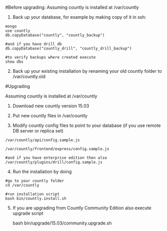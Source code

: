 #Before upgrading:
Assuming countly is installed at /var/countly

1) Back up your database, for example by making copy of it in ssh:

```
mongo
use countly 
db.copyDatabase("countly", "countly_backup")

#and if you have drill db
db.copyDatabase("countly_drill", "countly_drill_backup")

#to verify backups where created execute
show dbs 
```
2) Back up your existing installation by renaming your old countly folder to /var/countly.old

#Upgrading

Assuming countly is installed at /var/countly

1) Download new countly version 15.03

2) Put new countly files in /var/countly

3) Modify countly config files to point to your database (if you use remote DB server or replica set)
```
/var/countly/api/config.sample.js

/var/countly/frontend/express/config.sample.js

#and if you have enterprise edition then also
/var/countly/plugins/drill/config.sample.js
```

4) Run the installation by doing

```
#go to your countly folder
cd /var/countly

#run installation script
bash bin/countly.install.sh
```

5) If you are upgrading from Countly Community Edition also execute upgrade script

    bash bin/upgrade/15.03/community.upgrade.sh
